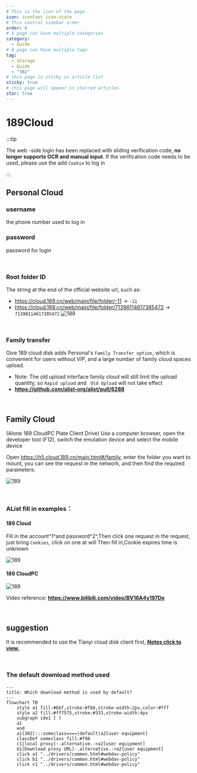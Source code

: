 ```yaml
---
# This is the icon of the page
icon: iconfont icon-state
# This control sidebar order
order: 6
# A page can have multiple categories
category:
  - Guide
# A page can have multiple tags
tag:
  - Storage
  - Guide
  - "302"
# this page is sticky in article list
sticky: true
# this page will appear in starred articles
star: true
---
```


# 189Cloud

:::tip

The web -side login has been replaced with sliding verification code, **no longer supports OCR and manual input**. If the verification code needs to be used, please use the add `Cookie` to log in

:::

## **Personal Cloud**

### **username**
the phone number used to log in

### **password**

password for login

<br/>



### **Root folder ID**

The string at the end of the official website url, such as:
- https://cloud.189.cn/web/main/file/folder/-11 -> `-11`
- https://cloud.189.cn/web/main/file/folder/71398114617385472 -> `71398114617385472`
![189](/img/drivers/189.png)

<br/>

### **Family transfer**

Give 189 cloud disk adds Personal's `Family Transfer option`, which is convenient for users without VIP, and a large number of family cloud spaces upload.

- Note: The old upload interface family cloud will still limit the upload quantity, so `Rapid upload` and ` Old Upload` will not take effect
- **https://github.com/alist-org/alist/pull/6288**



<br/>



## **Family Cloud**

(Alone 189 CloudPC Plate Client Drive) Use a computer browser, open the developer tool (F12), switch the emulation device and select the mobile device

Open https://h5.cloud.189.cn/main.html#/family, enter the folder you want to mount, you can see the request in the network, and then find the required parameters:

![189](/img/drivers/189/189-1.png)

<br/>



### **AList fill in examples：**

#### **189 Cloud**

Fill in the account^1^and password^2^,Then click one request in the request, just bring `Cookies`, click on one at will Then fill in,Cookie expires time is unknown

![189](/img/drivers/189/189-0.png)

#### **189 CloudPC**

![189](/img/drivers/189/189-2.png)

Video reference: **https://www.bilibili.com/video/BV16A4y197De**

<br/>



## **suggestion**

It is recommended to use the Tianyi cloud disk client first, [**Notes click to view.**](../../faq/howto.md#when-adding-tianyi-cloud-disk-client-storage-prompt-need-img-validate-code-verification-code)

<br/>



### **The default download method used**

```mermaid
---
title: Which download method is used by default?
---
flowchart TB
    style a1 fill:#bbf,stroke:#f66,stroke-width:2px,color:#fff
    style a2 fill:#ff7575,stroke:#333,stroke-width:4px
    subgraph ide1 [ ]
    a1
    end
    a1[302]:::someclass====|default|a2[user equipment]
    classDef someclass fill:#f96
    c1[local proxy]-.alternative.->a2[user equipment]
    b1[Download proxy URL]-.alternative.->a2[user equipment]
    click a1 "../drivers/common.html#webdav-policy"
    click b1 "../drivers/common.html#webdav-policy"
    click c1 "../drivers/common.html#webdav-policy"
```
